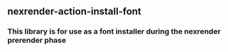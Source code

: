 ## nexrender-action-install-font
### This library is for use as a font installer during the nexrender prerender phase
